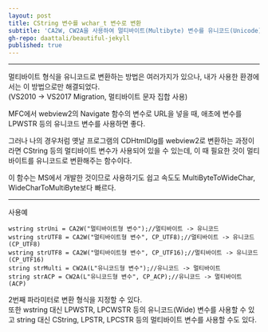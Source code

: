 ```yaml
---
layout: post
title: CString 변수를 wchar_t 변수로 변환
subtitle: 'CA2W, CW2A을 사용하여 멀티바이트(Multibyte) 변수를 유니코드(Unicode) 변수로 변환'
gh-repo: daattali/beautiful-jekyll
published: true
---
```


***

멀티바이트 형식을 유니코드로 변환하는 방법은 여러가지가 있으나, 내가 사용한 환경에서는 이 방법으로만 해결되었다.   
(VS2010 -> VS2017 Migration, 멀티바이트 문자 집합 사용)

MFC에서 webview2의 Navigate 함수의 변수로 URL을 넣을 때, 애초에 변수를 LPWSTR 등의 유니코드 변수를 사용하면 좋다.

그러나 나의 경우처럼 옛날 프로그램의 CDHtmlDlg를 webview2로 변환하는 과정이라면 CString 등의 멀티바이트 변수가 사용되어 있을 수 있는데,
이 때 필요한 것이 멀티바이트를 유니코드로 변환해주는 함수이다.   

이 함수는 MS에서 개발한 것이므로 사용하기도 쉽고 속도도 MultiByteToWideChar, WideCharToMultiByte보다 빠르다.

***

사용예

    wstring strUni = CA2W("멀티바이트형 변수");//멀티바이트 -> 유니코드   
    wstring strUTF8 = CA2W("멀티바이트형 변수", CP_UTF8);//멀티바이트 -> 유니코드(CP_UTF8)   
    wstring strUTF8 = CA2W("멀티바이트형 변수", CP_UTF16);//멀티바이트 -> 유니코드(CP_UTF16)   
    string strMulti = CW2A(L"유니코드형 변수");//유니코드 -> 멀티바이트   
    string strACP = CW2A(L"유니코드형 변수", CP_ACP);//유니코드 -> 멀티바이트(ACP)

2번째 파라미터로 변환 형식을 지정할 수 있다.   
또한 wstring 대신 LPWSTR, LPCWSTR 등의 유니코드(Wide) 변수를 사용할 수 있고 string 대신 CString, LPSTR, LPCSTR 등의 멀티바이트 변수를 사용할 수도 있다.
